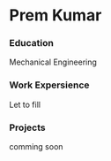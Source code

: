 # Prem Kumar

### Education
Mechanical Engineering

### Work Expersience
Let to fill

### Projects 
comming soon